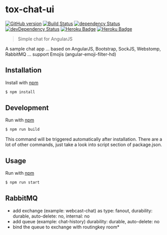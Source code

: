 # tox-chat-ui

[![GitHub version](https://badge.fury.io/gh/dasrick%2Ftox-chat-ui.svg)](https://badge.fury.io/gh/dasrick%2Ftox-chat-ui)
[![Build Status](https://travis-ci.org/dasrick/tox-chat-ui.svg?branch=master)](https://travis-ci.org/dasrick/tox-chat-ui)
[![dependency Status](https://david-dm.org/dasrick/tox-chat-ui/status.svg)](https://david-dm.org/dasrick/tox-chat-ui#info=dependencies)
[![devDependency Status](https://david-dm.org/dasrick/tox-chat-ui/dev-status.svg)](https://david-dm.org/dasrick/tox-chat-ui#info=devDependencies)
[![Heroku Badge](http://img.shields.io/badge/staging%20to-Heroku-7056bf.svg)](https://tox-chat-qa.herokuapp.com)
[![Heroku Badge](http://img.shields.io/badge/production%20to-Heroku-7056bf.svg)](https://tox-chat.herokuapp.com)

> Simple chat for AngularJS
 
A sample chat app ... based on AngularJS, Bootstrap, SockJS, Webstomp, RabbitMQ ... support Emojis (angular-emoji-filter-hd)


## Installation

Install with [npm](https://www.npmjs.com/)

```sh
$ npm install
```


## Development

Run with [npm](https://www.npmjs.com/)

```sh
$ npm run build
```

This command will be triggered automatically after installation. There are a lot of other commands, just take a look 
into script section of package.json.


## Usage

Run with [npm](https://www.npmjs.com/)

```sh
$ npm run start
```


## RabbitMQ

* add exchange (example: webcast-chat) as type: fanout, durability: durable, auto-delete: no, internal: no
* add queue (example: chat-history) durability: durable, auto-delete: no
* bind the queue to exchange with routingkey room*